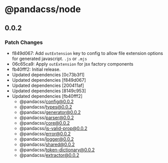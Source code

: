 # @pandacss/node

## 0.0.2

### Patch Changes

- f849d067: Add `outExtension` key to config to allow file extension options for generated javascript. `.js` or `.mjs`
- 06c65ca9: Apply `outExtension` for jsx factory components
- fb40fff2: Initial release.
- Updated dependencies [0c73b3f1]
- Updated dependencies [f849d067]
- Updated dependencies [200411af]
- Updated dependencies [8149c953]
- Updated dependencies [fb40fff2]
  - @pandacss/config@0.0.2
  - @pandacss/types@0.0.2
  - @pandacss/generator@0.0.2
  - @pandacss/parser@0.0.2
  - @pandacss/core@0.0.2
  - @pandacss/is-valid-prop@0.0.2
  - @pandacss/error@0.0.2
  - @pandacss/logger@0.0.2
  - @pandacss/shared@0.0.2
  - @pandacss/token-dictionary@0.0.2
  - @pandacss/extractor@0.0.2

